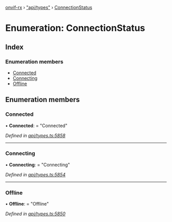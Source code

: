 [onvif-rx](../README.md) › ["api/types"](../modules/_api_types_.md) › [ConnectionStatus](_api_types_.connectionstatus.md)

# Enumeration: ConnectionStatus

## Index

### Enumeration members

* [Connected](_api_types_.connectionstatus.md#connected)
* [Connecting](_api_types_.connectionstatus.md#connecting)
* [Offline](_api_types_.connectionstatus.md#offline)

## Enumeration members

###  Connected

• **Connected**: = "Connected"

*Defined in [api/types.ts:5858](https://github.com/patrickmichalina/onvif-rx/blob/3e9b152/src/api/types.ts#L5858)*

___

###  Connecting

• **Connecting**: = "Connecting"

*Defined in [api/types.ts:5854](https://github.com/patrickmichalina/onvif-rx/blob/3e9b152/src/api/types.ts#L5854)*

___

###  Offline

• **Offline**: = "Offline"

*Defined in [api/types.ts:5850](https://github.com/patrickmichalina/onvif-rx/blob/3e9b152/src/api/types.ts#L5850)*

